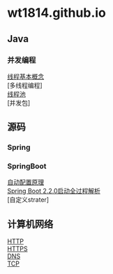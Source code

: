 # wt1814.github.io  

## Java
### 并发编程  
[线程基本概念](java/concurrent/1.Thread.md)  
[多线程编程]  
[线程池](java/concurrent/3.ThreadPool.md)  
[并发包]  

## 源码  

### Spring  

### SpringBoot  
[自动配置原理](sourceCode/springBoot/1.自动配置原理.md)  
[Spring Boot 2.2.0启动全过程解析](sourceCode/springBoot/2.SpringBoot2.2.0启动全过程源码分析.md)  
[自定义strater]

## 计算机网络  
[HTTP](/network/1.HTTP.md)  
[HTTPS](/network/2.HTTPS.md)  
[DNS](network/3.DNS.md)  
[TCP](/network/4.TCP.md)  
